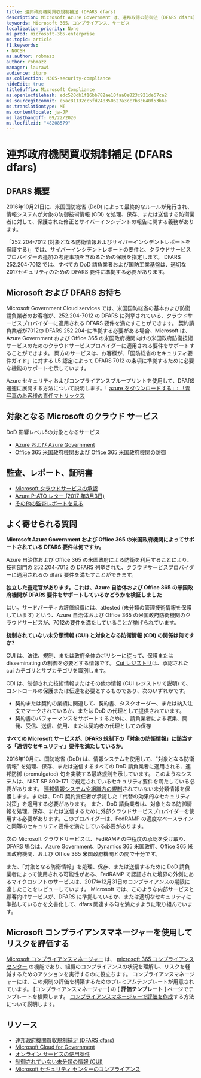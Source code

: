 ```yaml
---
title: 連邦政府機関買収規制補足 (DFARS dfars)
description: Microsoft Azure Government は、連邦取得の防御法 (DFARS dfars) の要件をサポートしています。
keywords: Microsoft 365、コンプライアンス、サービス
localization_priority: None
ms.prod: microsoft-365-enterprise
ms.topic: article
f1.keywords:
- NOCSH
ms.author: robmazz
author: robmazz
manager: laurawi
audience: itpro
ms.collection: M365-security-compliance
hideEdit: true
titleSuffix: Microsoft Compliance
ms.openlocfilehash: edc520db1f16bb782ae10faa0e823c921de67ca2
ms.sourcegitcommit: e5ac81132cc5fd248350627a3cc7b3c640f53b6e
ms.translationtype: MT
ms.contentlocale: ja-JP
ms.lasthandoff: 09/22/2020
ms.locfileid: "48208579"
---
```

# <a name="defense-federal-acquisition-regulation-supplement-dfars"></a>連邦政府機関買収規制補足 (DFARS dfars)

## <a name="dfars-overview"></a>DFARS 概要

2016年10月21日に、米国国防総省 (DoD) によって最終的なルールが発行され、情報システムが対象の防御技術情報 (CDI) を処理、保存、または送信する防衛業者に対して、保護された修正とサイバーインシデントの報告に関する義務があります。  
  
「252.204-7012 (対象となる防衛情報およびサイバーインシデントレポートを保護する)」では、サイバーインシデントレポートの要件と、クラウドサービスプロバイダーの追加の考慮事項を含めるための保護を指定します。 DFARS 252.204-7012 では、すべての DoD 請負業者および国防工業基盤は、適切な2017セキュリティのための DFARS 要件に準拠する必要があります。

## <a name="microsoft-and-dfars"></a>Microsoft および DFARS お持ち

Microsoft Government Cloud services では、米国国防総省の基本および防衛請負業者のお客様が、252.204-7012 の DFARS に列挙されている、クラウドサービスプロバイダーに適用される DFARS 要件を満たすことができます。 契約請負業者が7012の DFARS 252.204-に準拠する必要がある場合、Microsoft は、Azure Government および Office 365 の米国政府機関向けの米国政府防衛技術サービスのためのクラウドサービスプロバイダーに適用される要件をサポートすることができます。 両方のサービスは、お客様が、「国防総省のセキュリティ要件ガイド」に対する L5 認定によって DFARS 7012 の条項に準拠するために必要な機能のサポートを示しています。  
  
Azure セキュリティおよびコンプライアンスブループリントを使用して、DFARS 迅速に展開する方法について説明します。「 [azure をダウンロードする」: 「青写真のお客様の責任マトリックス](https://servicetrust.microsoft.com/ViewPage/Blueprint?command=Download&downloadType=Document&downloadId=7ed1b47c-b180-4323-9aec-21712d54b167&docTab=fc060920-cdb8-11e7-bacf-0bf52b09d912_DoD_Blueprint)

## <a name="microsoft-in-scope-cloud-services"></a>対象となる Microsoft のクラウド サービス

DoD 影響レベル5の対象となるサービス

- [Azure および Azure Government](https://aka.ms/AzureCompliance)
- [Office 365 米国政府機関および Office 365 米国政府機関の防御](https://go.microsoft.com/fwlink/p/?LinkID=2077751)

## <a name="audits-reports-and-certificates"></a>監査、レポート、証明書

- [Microsoft クラウドサービスの承認](https://marketplace.fedramp.gov/index.html#/products?status=Compliant&sort=productName)
- [Azure P-ATO レター (2017 年3月3日)](https://servicetrust.microsoft.com/ViewPage/MSComplianceGuide?command=Download&downloadType=Document&downloadId=94ff5b42-4077-4612-8cf7-3194ded323dc&docTab=4ce99610-c9c0-11e7-8c2c-f908a777fa4d_GRC_Assessment_Reports)
- [その他の監査レポートを見る](https://aka.ms/auditreports)

## <a name="frequently-asked-questions"></a>よく寄せられる質問

**Microsoft Azure Government および Office 365 の米国政府機関によってサポートされている DFARS 要件は何ですか。**

Azure 自治体および Office 365 の米国政府による防衛を利用することにより、技術部門の 252.204-7012 の DFARS 列挙された、クラウドサービスプロバイダーに適用されるの dfars 要件を満たすことができます。

**独立した査定官があります。これは、Azure 自治体および Office 365 の米国政府機関が DFARS 要件をサポートしているかどうかを検証しました**

はい。サードパーティの評価組織には、attested (未分類の管理技術情報を保護しています) という、Azure 自治体および Office 365 の米国政府防衛機関のクラウドサービスが、7012の要件を満たしていることが挙げられています。

**統制されていない未分類情報 (CUI) と対象となる防衛情報 (CDI) の関係は何ですか?**

CUI は、法律、規制、または政府全体のポリシーに従って、保護または disseminating の制御を必要とする情報です。 [Cui レジストリ](https://www.archives.gov/cui/registry/category-list.html)は、承認された cui カテゴリとサブカテゴリを識別します。

CDI は、制御された技術情報またはその他の情報 (CUI レジストリで説明) で、コントロールの保護または伝達を必要とするものであり、次のいずれかです。

- 契約または契約の業績に関連して、契約書、タスクオーダー、または納入注文でマークされているか、または DoD の代理として提供されています。
- 契約書のパフォーマンスをサポートするために、請負業者による収集、開発、受信、送信、使用、または契約者の代理としての保存

**すべての Microsoft サービスが、DFARS 規制下の「対象の防衛情報」に該当する「適切なセキュリティ」要件を満たしているか。**

2016年10月に、国防総省 (DoD) は、情報システムを使用して、"対象となる防衛情報" を処理、保存、または送信するすべての DoD 請負業者に適用される、連邦防御 (promulgated) 句を実装する最終規則を示しています。 このようなシステムは、NIST SP 800-171 で規定されているセキュリティ要件を満たしている必要があります。 [連邦情報システムや組織内の規制](https://nvlpubs.nist.gov/nistpubs/SpecialPublications/NIST.SP.800-171.pdf)されていない未分類情報を保護します。または、DoD 契約責任者が承認した「代替の効果的なセキュリティ対策」を適用する必要があります。 また、DoD 請負業者は、対象となる防御情報を処理、保存、または送信するために外部クラウドサービスプロバイダーを使用する必要があります。このプロバイダーは、FedRAMP の適度なベースラインと同等のセキュリティ要件を満たしている必要があります。

次の Microsoft クラウドサービスは、FedRAMP の中程度の承認を受け取り、DFARS 場合は、Azure Government、Dynamics 365 米国政府、Office 365 米国政府機関、および Office 365 米国政府機関との間で十分です。

また、「対象となる防衛情報」を処理、保存、または送信するために DoD 請負業者によって使用される可能性がある、FedRAMP で認証された境界の外側にあるマイクロソフトのサービスは、2017年12月31日のコンプライアンスの期限に達したことをレビューしています。 Microsoft では、このような内部サービスと顧客向けサービスが、DFARS に準拠しているか、または適切なセキュリティに準拠しているかを文書化して、dfars 関連する句を満たすように取り組んでいます。

## <a name="use-microsoft-compliance-manager-to-assess-your-risk"></a>Microsoft コンプライアンスマネージャーを使用してリスクを評価する

[Microsoft コンプライアンスマネージャー](compliance-manager.md) は、 [microsoft 365 コンプライアンスセンター](microsoft-365-compliance-center.md) の機能であり、組織のコンプライアンスの状況を理解し、リスクを軽減するためのアクションを実行するのに役立ちます。 コンプライアンスマネージャーには、この規制の評価を構築するためのプレミアムテンプレートが用意されています。 [コンプライアンスマネージャー] の [ **評価テンプレート** ] ページでテンプレートを検索します。 [コンプライアンスマネージャーで評価を作成](compliance-manager-assessments.md)する方法について説明します。

## <a name="resources"></a>リソース

- [連邦政府機関買収規制補足 (DFARS dfars)](https://www.acq.osd.mil/dpap/dars/dfarspgi/current/index.html)
- [Microsoft Cloud for Government](https://enterprise.microsoft.com/industries/government/start-your-microsoft-cloud-for-government-trial-today)
- [オンライン サービスの使用条件](https://www.microsoftvolumelicensing.com/DocumentSearch.aspx?Mode=3&DocumentTypeId=31)
- [制御されていない未分類の情報 (CUI)](https://www.archives.gov/cui/registry/category-list)
- [Microsoft セキュリティ センターのコンプライアンス](https://www.microsoft.com/trust-center/compliance/compliance-overview)
